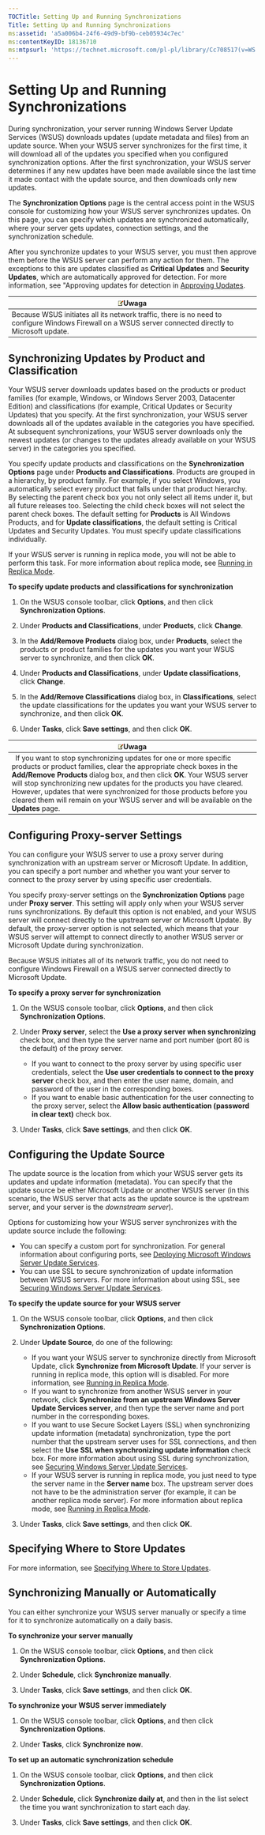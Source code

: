 ```yaml
---
TOCTitle: Setting Up and Running Synchronizations
Title: Setting Up and Running Synchronizations
ms:assetid: 'a5a006b4-24f6-49d9-bf9b-ceb05934c7ec'
ms:contentKeyID: 18136710
ms:mtpsurl: 'https://technet.microsoft.com/pl-pl/library/Cc708517(v=WS.10)'
---
```


Setting Up and Running Synchronizations
=======================================

During synchronization, your server running Windows Server Update Services (WSUS) downloads updates (update metadata and files) from an update source. When your WSUS server synchronizes for the first time, it will download all of the updates you specified when you configured synchronization options. After the first synchronization, your WSUS server determines if any new updates have been made available since the last time it made contact with the update source, and then downloads only new updates.

The **Synchronization Options** page is the central access point in the WSUS console for customizing how your WSUS server synchronizes updates. On this page, you can specify which updates are synchronized automatically, where your server gets updates, connection settings, and the synchronization schedule.

After you synchronize updates to your WSUS server, you must then approve them before the WSUS server can perform any action for them. The exceptions to this are updates classified as **Critical Updates** and **Security Updates**, which are automatically approved for detection. For more information, see "Approving updates for detection in [Approving Updates](https://technet.microsoft.com/7276f84d-429e-4a39-8ef8-be3bff47b45e).

| ![](images/Cc708517.note(WS.10).gif)Uwaga                                                                                  |
|---------------------------------------------------------------------------------------------------------------------------------------------------------|
| Because WSUS initiates all its network traffic, there is no need to configure Windows Firewall on a WSUS server connected directly to Microsoft update. |

Synchronizing Updates by Product and Classification
---------------------------------------------------

Your WSUS server downloads updates based on the products or product families (for example, Windows, or Windows Server 2003, Datacenter Edition) and classifications (for example, Critical Updates or Security Updates) that you specify. At the first synchronization, your WSUS server downloads all of the updates available in the categories you have specified. At subsequent synchronizations, your WSUS server downloads only the newest updates (or changes to the updates already available on your WSUS server) in the categories you specified.

You specify update products and classifications on the **Synchronization Options** page under **Products and Classifications**. Products are grouped in a hierarchy, by product family. For example, if you select Windows, you automatically select every product that falls under that product hierarchy. By selecting the parent check box you not only select all items under it, but all future releases too. Selecting the child check boxes will not select the parent check boxes. The default setting for **Products** is All Windows Products, and for **Update classifications**, the default setting is Critical Updates and Security Updates. You must specify update classifications individually.

If your WSUS server is running in replica mode, you will not be able to perform this task. For more information about replica mode, see [Running in Replica Mode](https://technet.microsoft.com/d143c886-30b6-4034-80a2-182171ac8f8b).

**To specify update products and classifications for synchronization**
1.  On the WSUS console toolbar, click **Options**, and then click **Synchronization Options**.

2.  Under **Products and Classifications**, under **Products**, click **Change**.

3.  In the **Add/Remove Products** dialog box, under **Products**, select the products or product families for the updates you want your WSUS server to synchronize, and then click **OK**.

4.  Under **Products and Classifications**, under **Update classifications**, click **Change**.

5.  In the **Add/Remove Classifications** dialog box, in **Classifications**, select the update classifications for the updates you want your WSUS server to synchronize, and then click **OK**.

6.  Under **Tasks**, click **Save settings**, and then click **OK**.

| ![](images/Cc708517.note(WS.10).gif)Uwaga                                                                                                                                                                                                                                                                                                                                                                                           |
|------------------------------------------------------------------------------------------------------------------------------------------------------------------------------------------------------------------------------------------------------------------------------------------------------------------------------------------------------------------------------------------------------------------------------------------------------------------|
|   If you want to stop synchronizing updates for one or more specific products or product families, clear the appropriate check boxes in the **Add/Remove Products** dialog box, and then click **OK**. Your WSUS server will stop synchronizing new updates for the products you have cleared. However, updates that were synchronized for those products before you cleared them will remain on your WSUS server and will be available on the **Updates** page. |

Configuring Proxy-server Settings
---------------------------------

You can configure your WSUS server to use a proxy server during synchronization with an upstream server or Microsoft Update. In addition, you can specify a port number and whether you want your server to connect to the proxy server by using specific user credentials.

You specify proxy-server settings on the **Synchronization Options** page under **Proxy server**. This setting will apply only when your WSUS server runs synchronizations. By default this option is not enabled, and your WSUS server will connect directly to the upstream server or Microsoft Update. By default, the proxy-server option is not selected, which means that your WSUS server will attempt to connect directly to another WSUS server or Microsoft Update during synchronization.

Because WSUS initiates all of its network traffic, you do not need to configure Windows Firewall on a WSUS server connected directly to Microsoft Update.

**To specify a proxy server for synchronization**
1.  On the WSUS console toolbar, click **Options**, and then click **Synchronization Options**.

2.  Under **Proxy server**, select the **Use a proxy server when synchronizing** check box, and then type the server name and port number (port 80 is the default) of the proxy server.

    -   If you want to connect to the proxy server by using specific user credentials, select the **Use user credentials to connect to the proxy server** check box, and then enter the user name, domain, and password of the user in the corresponding boxes.
    -   If you want to enable basic authentication for the user connecting to the proxy server, select the **Allow basic authentication (password in clear text)** check box.

3.  Under **Tasks**, click **Save settings**, and then click **OK**.

Configuring the Update Source
-----------------------------

The update source is the location from which your WSUS server gets its updates and update information (metadata). You can specify that the update source be either Microsoft Update or another WSUS server (in this scenario, the WSUS server that acts as the update source is the upstream server, and your server is the *downstream server*).

Options for customizing how your WSUS server synchronizes with the update source include the following:

-   You can specify a custom port for synchronization. For general information about configuring ports, see [Deploying Microsoft Windows Server Update Services](http://go.microsoft.com/fwlink/?linkid=41777).
-   You can use SSL to secure synchronization of update information between WSUS servers. For more information about using SSL, see [Securing Windows Server Update Services](https://technet.microsoft.com/f119b789-8d09-4e0e-8844-3d7c515be165).

**To specify the update source for your WSUS server**
1.  On the WSUS console toolbar, click **Options**, and then click **Synchronization Options**.

2.  Under **Update Source**, do one of the following:

    -   If you want your WSUS server to synchronize directly from Microsoft Update, click **Synchronize from Microsoft Update**. If your server is running in replica mode, this option will is disabled. For more information, see [Running in Replica Mode](https://technet.microsoft.com/d143c886-30b6-4034-80a2-182171ac8f8b).
    -   If you want to synchronize from another WSUS server in your network, click **Synchronize from an upstream Windows Server Update Services server**, and then type the server name and port number in the corresponding boxes.
    -   If you want to use Secure Socket Layers (SSL) when synchronizing update information (metadata) synchronization, type the port number that the upstream server uses for SSL connections, and then select the **Use SSL when synchronizing update information** check box. For more information about using SSL during synchronization, see [Securing Windows Server Update Services](https://technet.microsoft.com/f119b789-8d09-4e0e-8844-3d7c515be165).
    -   If your WSUS server is running in replica mode, you just need to type the server name in the **Server name** box. The upstream server does not have to be the administration server (for example, it can be another replica mode server). For more information about replica mode, see [Running in Replica Mode](https://technet.microsoft.com/d143c886-30b6-4034-80a2-182171ac8f8b).

3.  Under **Tasks**, click **Save settings**, and then click **OK**.

Specifying Where to Store Updates
---------------------------------

For more information, see [Specifying Where to Store Updates](https://technet.microsoft.com/8cca6fab-163e-451d-ab78-70b39fdb1455).

Synchronizing Manually or Automatically
---------------------------------------

You can either synchronize your WSUS server manually or specify a time for it to synchronize automatically on a daily basis.

**To synchronize your server manually**
1.  On the WSUS console toolbar, click **Options**, and then click **Synchronization Options**.

2.  Under **Schedule**, click **Synchronize manually**.

3.  Under **Tasks**, click **Save settings**, and then click **OK**.

**To synchronize your WSUS server immediately**
1.  On the WSUS console toolbar, click **Options**, and then click **Synchronization Options**.

2.  Under **Tasks**, click **Synchronize now**.

**To set up an automatic synchronization schedule**
1.  On the WSUS console toolbar, click **Options**, and then click **Synchronization Options**.

2.  Under **Schedule**, click **Synchronize daily at**, and then in the list select the time you want synchronization to start each day.

3.  Under **Tasks**, click **Save settings**, and then click **OK**.
